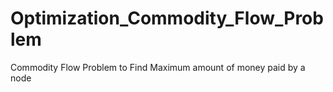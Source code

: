 # Optimization_Commodity_Flow_Problem
Commodity Flow Problem to Find Maximum amount of money paid by a node
